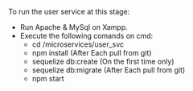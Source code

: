 To run the user service at this stage:
- Run Apache & MySql on Xampp.
- Execute the following comands on cmd:
    - cd /microservices/user_svc
    - npm install (After Each pull from git)
    - sequelize db:create (On the first time only)
    - sequelize db:migrate (After Each pull from git)
    - npm start